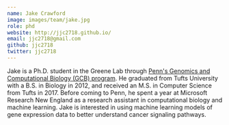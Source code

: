 ```yaml
---
name: Jake Crawford
image: images/team/jake.jpg
role: phd
website: http://jjc2718.github.io/
email: jjc2718@gmail.com
github: jjc2718
twitter: jjc2718
---
```


Jake is a Ph.D. student in the Greene Lab through [Penn's Genomics and Computational Biology (GCB) program](https://www.med.upenn.edu/gcb/).
He graduated from Tufts University with a B.S. in Biology in 2012, and received an M.S. in Computer Science from Tufts in 2017.
Before coming to Penn, he spent a year at Microsoft Research New England as a research assistant in computational biology and machine learning.
Jake is interested in using machine learning models of gene expression data to better understand cancer signaling pathways.
